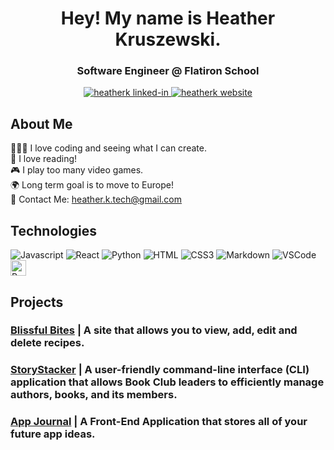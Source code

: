 <h1 align="center">Hey! My name is Heather Kruszewski.</h1>
  
<h3 align="center">Software Engineer @ Flatiron School </h3>

<p align="center">
<a href="https://linkedin.com/in/heather-kruszewski" target="_blank">
  <img src="https://img.shields.io/badge/LinkedIn-0077B5?style=for-the-badge&logo=linkedin&logoColor=white" alt="heatherk linked-in"/>
<a href="https://www.heatherkruszewski.dev/" target="blank">
  <img src="https://img.shields.io/badge/Website-8C52FF?style=for-the-badge&logo=netlify&logoColor=white" alt="heatherk website" />
 </a>
 </p>
  



## About Me
👩🏼‍💻 I love coding and seeing what I can create. <br>
📖 I love reading!  <br>
🎮 I play too many video games. <br>
🌍 Long term goal is to move to Europe! <br>
📧 Contact Me: heather.k.tech@gmail.com 

## Technologies

![Javascript](https://img.shields.io/badge/Javascript-F0DB4F?style=for-the-badge&labelColor=black&logo=javascript&logoColor=F0DB4F)
![React](https://img.shields.io/badge/-React-61DBFB?style=for-the-badge&labelColor=black&logo=react&logoColor=61DBFB)
![Python](https://img.shields.io/badge/Python-blue?style=for-the-badge&logo=Python&logoColor=yellow)
![HTML](https://img.shields.io/badge/HTML5-E34F26?style=for-the-badge&logo=html5&logoColor=white)
![CSS3](https://img.shields.io/badge/CSS3-1572B6?style=for-the-badge&logo=css3&logoColor=white)
![Markdown](https://img.shields.io/badge/Markdown-000000?style=for-the-badge&logo=markdown&logoColor=white)
![VSCode](https://img.shields.io/badge/Visual_Studio-0078d7?style=for-the-badge&logo=visual%20studio&logoColor=white)
<img alt="Prettier" src="https://img.shields.io/badge/-Prettier-F7B93E?style=flat-square&logo=prettier&logoColor=white" height="25px"/>


## Projects 

### **[Blissful Bites](https://github.com/heather-tech/BlissfulBites)** | A site that allows you to view, add, edit and delete recipes.

### **[StoryStacker](https://github.com/heather-tech/StoryStacker)** | A user-friendly command-line interface (CLI) application that allows Book Club leaders to efficiently manage authors, books, and its members.

### **[App Journal](https://github.com/heather-tech/APP-JOURNAL)** | A Front-End Application that stores all of your future app ideas.


<!---
heather-tech/heather-tech is a ✨ special ✨ repository because its `README.md` (this file) appears on your GitHub profile.
You can click the Preview link to take a look at your changes.
--->
